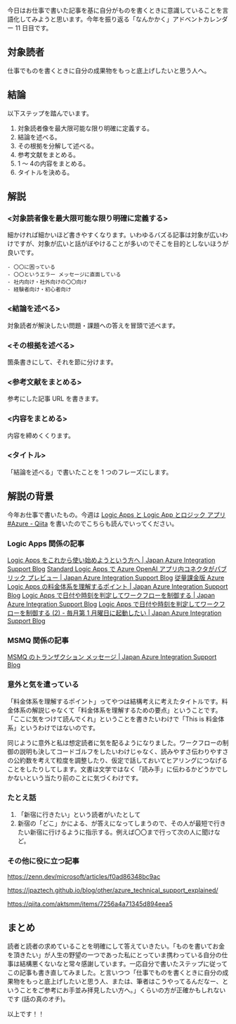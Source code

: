 今日はお仕事で書いた記事を基に自分がものを書くときに意識していることを言語化してみようと思います。今年を振り返る「なんかかく」アドベントカレンダー 11 日目です。

## 対象読者

仕事でものを書くときに自分の成果物をもっと底上げしたいと思う人へ。


## 結論

以下ステップを踏んでいます。

1. 対象読者像を最大限可能な限り明確に定義する。
2. 結論を述べる。
3. その根拠を分解して述べる。
4. 参考文献をまとめる。
5. 1 ～ 4の内容をまとめる。
7. タイトルを決める。


## 解説

### <対象読者像を最大限可能な限り明確に定義する>

細かければ細かいほど書きやすくなります。いわゆるバズる記事は対象が広いわけですが、対象が広いと話がぼやけることが多いのでそこを目的としないほうが良いです。

```:例
- 〇〇に困っている
- 〇〇というエラー メッセージに直面している
- 社内向け・社外向けの〇〇向け
- 経験者向け・初心者向け
```

### <結論を述べる>
対象読者が解決したい問題・課題への答えを冒頭で述べます。


### <その根拠を述べる>
箇条書きにして、それを節に分けます。

### <参考文献をまとめる>
参考にした記事 URL を書きます。

### <内容をまとめる>
内容を締めくくります。

### <タイトル>
「結論を述べる」で書いたことを 1 つのフレーズにします。


## 解説の背景

今年お仕事で書いたもの。今週は [Logic Apps と Logic App とロジック アプリ #Azure - Qiita](https://qiita.com/e99h2121/items/f6313c2eabaa2d2b70f6) を書いたのでこちらも読んでいってください。

### Logic Apps 関係の記事

[Logic Apps をこれから使い始めようという方へ | Japan Azure Integration Support Blog](https://jpazinteg.github.io/blog/LogicApps/LogicApps-HeadFirst/)
[Standard Logic Apps で Azure OpenAI アプリ内コネクタがパブリック プレビュー | Japan Azure Integration Support Blog](https://jpazinteg.github.io/blog/LogicApps/LogicApps-AOAI/)
[従量課金版 Azure Logic Apps の料金体系を理解するポイント | Japan Azure Integration Support Blog](https://jpazinteg.github.io/blog/LogicApps/LogicApps-ConsumptionPricing/)
[Logic Apps で日付や時刻を判定してワークフローを制御する | Japan Azure Integration Support Blog](https://jpazinteg.github.io/blog/LogicApps/LogicApps-Functions/)
[Logic Apps で日付や時刻を判定してワークフローを制御する (2) - 毎月第 1 月曜日に起動したい | Japan Azure Integration Support Blog](https://jpazinteg.github.io/blog/LogicApps/LogicApps-Functions2/)

### MSMQ 関係の記事

[MSMQ のトランザクション メッセージ | Japan Azure Integration Support Blog](https://jpazinteg.github.io/blog/MSMQ/MsmqTransaction/)


### 意外と気を遣っている

「料金体系を理解するポイント」ってやつは結構考えに考えたタイトルです。料金体系の解説じゃなくて「料金体系を理解するための要点」ということです。「ここに気をつけて読んでくれ」ということを書きたいわけで「This is 料金体系」というわけではないのです。

同じように意外と私は想定読者に気を配るようになりました。ワークフローの制御の説明も決してコードゴルフをしたいわけじゃなく、読みやすさ伝わりやすさの公約数を考えて粒度を調整したり、仮定で話しておいてヒアリングにつなげることをしたりしてします。文書は文学ではなく「読み手」に伝わるかどうかでしかないという当たり前のことに気づくわけです。

### たとえ話

1. 「新宿に行きたい」という読者がいたとして
1. 新宿の「どこ」かによる、が答えになってしまうので、その人が最短で行きたい新宿に行けるように指示する。例えば〇〇まで行って次の人に聞けなど。



### その他に役に立つ記事

https://zenn.dev/microsoft/articles/f0ad86348bc9ac

https://jpaztech.github.io/blog/other/azure_technical_support_explained/

https://qiita.com/aktsmm/items/7256a4a71345d894eea5


## まとめ

読者と読者の求めていることを明確にして答えていきたい。「ものを書いてお金を頂きたい」が人生の野望の一つであった私にとっていま携わっている自分の仕事は結構悪くないなと常々感謝しています。一応自分で書いたステップに従ってこの記事も書き直してみました。と言いつつ「仕事でものを書くときに自分の成果物をもっと底上げしたいと思う人、または、筆者はこうやってるんだなー、ということをご参考にお手並み拝見したい方へ。」くらいの方が正確かもしれないです (話の真のオチ)。

以上です！！
